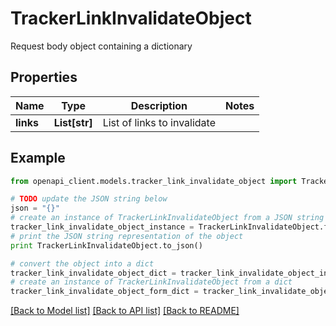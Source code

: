 # TrackerLinkInvalidateObject

Request body object containing a dictionary 

## Properties
Name | Type | Description | Notes
------------ | ------------- | ------------- | -------------
**links** | **List[str]** | List of links to invalidate | 

## Example

```python
from openapi_client.models.tracker_link_invalidate_object import TrackerLinkInvalidateObject

# TODO update the JSON string below
json = "{}"
# create an instance of TrackerLinkInvalidateObject from a JSON string
tracker_link_invalidate_object_instance = TrackerLinkInvalidateObject.from_json(json)
# print the JSON string representation of the object
print TrackerLinkInvalidateObject.to_json()

# convert the object into a dict
tracker_link_invalidate_object_dict = tracker_link_invalidate_object_instance.to_dict()
# create an instance of TrackerLinkInvalidateObject from a dict
tracker_link_invalidate_object_form_dict = tracker_link_invalidate_object.from_dict(tracker_link_invalidate_object_dict)
```
[[Back to Model list]](../README.md#documentation-for-models) [[Back to API list]](../README.md#documentation-for-api-endpoints) [[Back to README]](../README.md)


